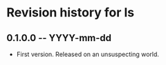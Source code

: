 # Revision history for ls

## 0.1.0.0  -- YYYY-mm-dd

* First version. Released on an unsuspecting world.

